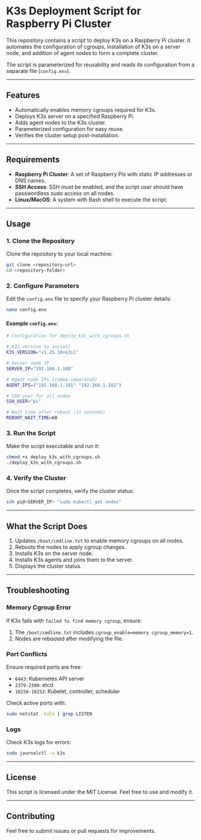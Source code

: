 
# K3s Deployment Script for Raspberry Pi Cluster

This repository contains a script to deploy K3s on a Raspberry Pi cluster. It automates the configuration of cgroups, installation of K3s on a server node, and addition of agent nodes to form a complete cluster. 

The script is parameterized for reusability and reads its configuration from a separate file (`config.env`).

---

## Features
- Automatically enables memory cgroups required for K3s.
- Deploys K3s server on a specified Raspberry Pi.
- Adds agent nodes to the K3s cluster.
- Parameterized configuration for easy reuse.
- Verifies the cluster setup post-installation.

---

## Requirements
- **Raspberry Pi Cluster**: A set of Raspberry Pis with static IP addresses or DNS names.
- **SSH Access**: SSH must be enabled, and the script user should have passwordless sudo access on all nodes.
- **Linux/MacOS**: A system with Bash shell to execute the script.

---

## Usage

### 1. Clone the Repository
Clone the repository to your local machine:
```bash
git clone <repository-url>
cd <repository-folder>
```

### 2. Configure Parameters
Edit the `config.env` file to specify your Raspberry Pi cluster details:
```bash
nano config.env
```

#### Example `config.env`:
```bash
# Configuration for deploy_k3s_with_cgroups.sh

# K3s version to install
K3S_VERSION="v1.25.10+k3s1"

# Server node IP
SERVER_IP="192.168.1.100"

# Agent node IPs (comma-separated)
AGENT_IPS=("192.168.1.101" "192.168.1.102")

# SSH user for all nodes
SSH_USER="pi"

# Wait time after reboot (in seconds)
REBOOT_WAIT_TIME=60
```

### 3. Run the Script
Make the script executable and run it:
```bash
chmod +x deploy_k3s_with_cgroups.sh
./deploy_k3s_with_cgroups.sh
```

### 4. Verify the Cluster
Once the script completes, verify the cluster status:
```bash
ssh pi@<SERVER_IP> "sudo kubectl get nodes"
```

---

## What the Script Does
1. Updates `/boot/cmdline.txt` to enable memory cgroups on all nodes.
2. Reboots the nodes to apply cgroup changes.
3. Installs K3s on the server node.
4. Installs K3s agents and joins them to the server.
5. Displays the cluster status.

---

## Troubleshooting
### Memory Cgroup Error
If K3s fails with `failed to find memory cgroup`, ensure:
1. The `/boot/cmdline.txt` includes `cgroup_enable=memory cgroup_memory=1`.
2. Nodes are rebooted after modifying the file.

### Port Conflicts
Ensure required ports are free:
- `6443`: Kubernetes API server
- `2379-2380`: etcd
- `10250-10252`: Kubelet, controller, scheduler

Check active ports with:
```bash
sudo netstat -tuln | grep LISTEN
```

### Logs
Check K3s logs for errors:
```bash
sudo journalctl -u k3s
```

---

## License
This script is licensed under the MIT License. Feel free to use and modify it.

---

## Contributing
Feel free to submit issues or pull requests for improvements.

